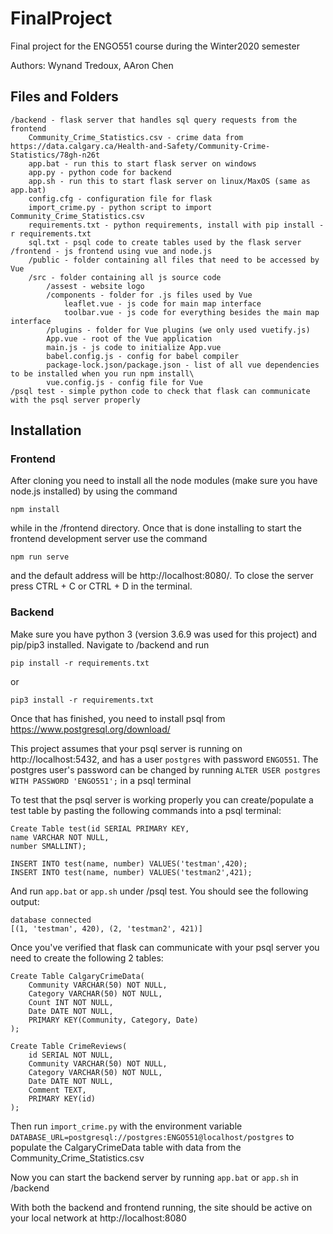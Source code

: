 # FinalProject
Final project for the ENGO551 course during the Winter2020 semester

Authors: Wynand Tredoux, AAron Chen

## Files and Folders
	/backend - flask server that handles sql query requests from the frontend
		Community_Crime_Statistics.csv - crime data from https://data.calgary.ca/Health-and-Safety/Community-Crime-Statistics/78gh-n26t
		app.bat - run this to start flask server on windows
		app.py - python code for backend
		app.sh - run this to start flask server on linux/MaxOS (same as app.bat)
		config.cfg - configuration file for flask
		import_crime.py - python script to import Community_Crime_Statistics.csv
		requirements.txt - python requirements, install with pip install -r requirements.txt
		sql.txt - psql code to create tables used by the flask server
	/frontend - js frontend using vue and node.js
		/public - folder containing all files that need to be accessed by Vue
		/src - folder containing all js source code
			/assest - website logo
			/components - folder for .js files used by Vue
				leaflet.vue - js code for main map interface
				toolbar.vue - js code for everything besides the main map interface
			/plugins - folder for Vue plugins (we only used vuetify.js)
			App.vue - root of the Vue application
			main.js - js code to initialize App.vue
			babel.config.js - config for babel compiler
			package-lock.json/package.json - list of all vue dependencies to be installed when you run npm install\
			vue.config.js - config file for Vue
	/psql test - simple python code to check that flask can communicate with the psql server properly
  
## Installation
### Frontend

After cloning you need to install all the node modules (make sure you have node.js installed) by using the command

```console
npm install 
```

while in the /frontend directory. Once that is done installing to start the frontend development server use the command

```console
npm run serve
```

and the default address will be http://localhost:8080/. To close the server press CTRL + C or CTRL + D in the terminal.

### Backend

Make sure you have python 3 (version 3.6.9 was used for this project) and pip/pip3 installed. Navigate to /backend and run
```
pip install -r requirements.txt
```
or
```
pip3 install -r requirements.txt
```
Once that has finished, you need to install psql from https://www.postgresql.org/download/

This project assumes that your psql server is running on http://localhost:5432, and has a user `postgres` with password `ENGO551`. The postgres user's password can be changed by running `ALTER USER postgres WITH PASSWORD 'ENGO551';` in a psql terminal

To test that the psql server is working properly you can create/populate a test table by pasting the following commands into a psql terminal:
```
Create Table test(id SERIAL PRIMARY KEY,
name VARCHAR NOT NULL,
number SMALLINT);

INSERT INTO test(name, number) VALUES('testman',420);
INSERT INTO test(name, number) VALUES('testman2',421);
```
And run `app.bat` or `app.sh` under /psql test. You should see the following output:
```
database connected
[(1, 'testman', 420), (2, 'testman2', 421)]
```
Once you've verified that flask can communicate with your psql server you need to create the following 2 tables:
```
Create Table CalgaryCrimeData(
	Community VARCHAR(50) NOT NULL,
	Category VARCHAR(50) NOT NULL,
	Count INT NOT NULL,
	Date DATE NOT NULL,
	PRIMARY KEY(Community, Category, Date)
);

Create Table CrimeReviews(
	id SERIAL NOT NULL,
	Community VARCHAR(50) NOT NULL,
	Category VARCHAR(50) NOT NULL,
	Date DATE NOT NULL,
	Comment TEXT,
	PRIMARY KEY(id)
);
```
Then run `import_crime.py` with the environment variable `DATABASE_URL=postgresql://postgres:ENGO551@localhost/postgres` to populate the CalgaryCrimeData table with data from the Community_Crime_Statistics.csv

Now you can start the backend server by running `app.bat` or `app.sh` in /backend

With both the backend and frontend running, the site should be active on your local network at http://localhost:8080
